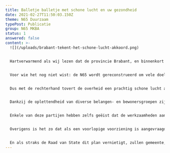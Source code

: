 ```yaml
---
title: Balletje balletje met schone lucht en uw gezondheid
date: 2021-02-27T11:50:03.150Z
theme: N65 Duurzaam
typePost: Publicatie
group: N65 MKBA
status: 1
answered: false
content: >-
  ![](/uploads/brabant-tekent-het-schone-lucht-akkoord.png)


  Hartverwarmend als wij lezen dat de provincie Brabant, en binnenkort ook de gemeente Vught, het [schone lucht akkoord](https://www.brabant.nl/actueel/nieuws/milieu/2020/het-schone-lucht-akkoord) heeft getekend. In 2030, dat is al over 9 jaar, 50% gezondheidswinst. Dan hebben zij zeker het plan voor de reconstructie van de N65 over het hoofd gezien.


  Voor wie het nog niet wist: de N65 wordt gereconstrueerd om vele doelen te bereiken, zoals verbetering van de luchtkwaliteit, maar blijft een open verkeersgoot die door het wegnemen van de stoplichten in Helvoirt en Vught duizenden voertuigen per dag extra door onze dorpen zal loodsen. Zo veel meer dat de provincie haar stikstofcalculatie moet overdoen omdat met deze groei geen rekening was gehouden.


  Dus met de rechterhand tovert de overheid een prachtig schone lucht akkoord uit de hoge hoed zodat u niet let op de linkerhand waarmee de reconstructie van N65 wordt doorgedrukt.


  Dankzij de oplettendheid van diverse belangen- en bewonersgroepen zijn de aanstaande problemen met stikstof en fijnstof onderzocht wat heeft geleid tot beroepsprocedures bij de Raad van State.


  Enkele van deze partijen hebben zelfs geëist dat de werkzaamheden aan dit project moeten worden stilgelegd omdat dit project wetten en regels overtreedt en haar doelen niet gaat bereiken. Volgende week dienen de eerste voorlopige voorzieningen.


  Overigens is het zo dat als een voorlopige voorziening is aangevraagd de werkzaamheden moeten worden stilgelegd, totdat de zaak is voorgekomen en een oordeel is geveld. Stoïcijns zijn echter gemeente, provincie en Rijkswaterstaat doorgegaan, waarbij zelfs de aanbesteding al in een vergevorderd stadium is. Hoe is het mogelijk dat wij in een land als Nederland, met een goede bestuurlijke organisatie, telkens worden geconfronteerd met dit gedrag van de overheid. 


  En als straks de Raad van State dit plan vernietigt, zullen gemeente, provincie en Rijkswaterstaat moord en brand schreeuwen, want er zijn al zoveel kosten gemaakt. Ja, van uw en mijn belastinggeld.
---
```

